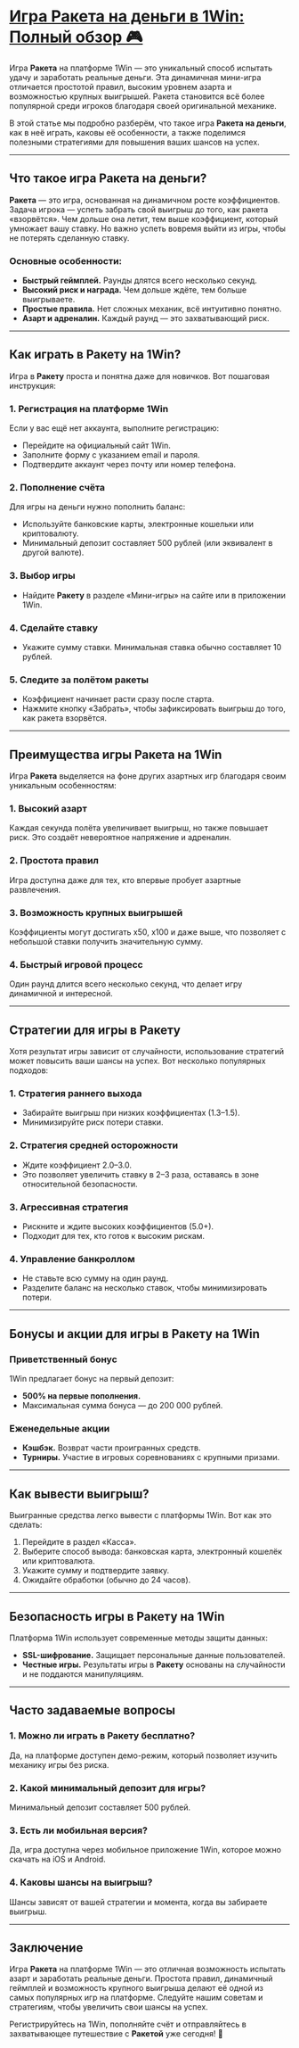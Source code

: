 # [Игра Ракета на деньги в 1Win: Полный обзор 🎮](https://brandplay.link/9sD8CZLQ)

Игра **Ракета** на платформе 1Win — это уникальный способ испытать удачу и заработать реальные деньги. Эта динамичная мини-игра отличается простотой правил, высоким уровнем азарта и возможностью крупных выигрышей. Ракета становится всё более популярной среди игроков благодаря своей оригинальной механике.

В этой статье мы подробно разберём, что такое игра **Ракета на деньги**, как в неё играть, каковы её особенности, а также поделимся полезными стратегиями для повышения ваших шансов на успех.

***

## Что такое игра Ракета на деньги?

**Ракета** — это игра, основанная на динамичном росте коэффициентов. Задача игрока — успеть забрать свой выигрыш до того, как ракета «взорвётся». Чем дольше она летит, тем выше коэффициент, который умножает вашу ставку. Но важно успеть вовремя выйти из игры, чтобы не потерять сделанную ставку.

### Основные особенности:

* **Быстрый геймплей.** Раунды длятся всего несколько секунд.
* **Высокий риск и награда.** Чем дольше ждёте, тем больше выигрываете.
* **Простые правила.** Нет сложных механик, всё интуитивно понятно.
* **Азарт и адреналин.** Каждый раунд — это захватывающий риск.

***

## Как играть в Ракету на 1Win?

Игра в **Ракету** проста и понятна даже для новичков. Вот пошаговая инструкция:

### 1. **Регистрация на платформе 1Win**

Если у вас ещё нет аккаунта, выполните регистрацию:

* Перейдите на официальный сайт 1Win.
* Заполните форму с указанием email и пароля.
* Подтвердите аккаунт через почту или номер телефона.

### 2. **Пополнение счёта**

Для игры на деньги нужно пополнить баланс:

* Используйте банковские карты, электронные кошельки или криптовалюту.
* Минимальный депозит составляет 500 рублей (или эквивалент в другой валюте).

### 3. **Выбор игры**

* Найдите **Ракету** в разделе «Мини-игры» на сайте или в приложении 1Win.

### 4. **Сделайте ставку**

* Укажите сумму ставки. Минимальная ставка обычно составляет 10 рублей.

### 5. **Следите за полётом ракеты**

* Коэффициент начинает расти сразу после старта.
* Нажмите кнопку «Забрать», чтобы зафиксировать выигрыш до того, как ракета взорвётся.

***

## Преимущества игры Ракета на 1Win

Игра **Ракета** выделяется на фоне других азартных игр благодаря своим уникальным особенностям:

### 1. Высокий азарт

Каждая секунда полёта увеличивает выигрыш, но также повышает риск. Это создаёт невероятное напряжение и адреналин.

### 2. Простота правил

Игра доступна даже для тех, кто впервые пробует азартные развлечения.

### 3. Возможность крупных выигрышей

Коэффициенты могут достигать х50, х100 и даже выше, что позволяет с небольшой ставки получить значительную сумму.

### 4. Быстрый игровой процесс

Один раунд длится всего несколько секунд, что делает игру динамичной и интересной.

***

## Стратегии для игры в Ракету

Хотя результат игры зависит от случайности, использование стратегий может повысить ваши шансы на успех. Вот несколько популярных подходов:

### 1. Стратегия раннего выхода

* Забирайте выигрыш при низких коэффициентах (1.3–1.5).
* Минимизируйте риск потери ставки.

### 2. Стратегия средней осторожности

* Ждите коэффициент 2.0–3.0.
* Это позволяет увеличить ставку в 2–3 раза, оставаясь в зоне относительной безопасности.

### 3. Агрессивная стратегия

* Рискните и ждите высоких коэффициентов (5.0+).
* Подходит для тех, кто готов к высоким рискам.

### 4. Управление банкроллом

* Не ставьте всю сумму на один раунд.
* Разделите баланс на несколько ставок, чтобы минимизировать потери.

***

## Бонусы и акции для игры в Ракету на 1Win

### Приветственный бонус

1Win предлагает бонус на первый депозит:

* **500% на первые пополнения.**
* Максимальная сумма бонуса — до 200 000 рублей.

### Еженедельные акции

* **Кэшбэк.** Возврат части проигранных средств.
* **Турниры.** Участие в игровых соревнованиях с крупными призами.

***

## Как вывести выигрыш?

Выигранные средства легко вывести с платформы 1Win. Вот как это сделать:

1. Перейдите в раздел «Касса».
2. Выберите способ вывода: банковская карта, электронный кошелёк или криптовалюта.
3. Укажите сумму и подтвердите заявку.
4. Ожидайте обработки (обычно до 24 часов).

***

## Безопасность игры в Ракету на 1Win

Платформа 1Win использует современные методы защиты данных:

* **SSL-шифрование.** Защищает персональные данные пользователей.
* **Честные игры.** Результаты игры в **Ракету** основаны на случайности и не поддаются манипуляциям.

***

## Часто задаваемые вопросы

### 1. Можно ли играть в Ракету бесплатно?

Да, на платформе доступен демо-режим, который позволяет изучить механику игры без риска.

### 2. Какой минимальный депозит для игры?

Минимальный депозит составляет 500 рублей.

### 3. Есть ли мобильная версия?

Да, игра доступна через мобильное приложение 1Win, которое можно скачать на iOS и Android.

### 4. Каковы шансы на выигрыш?

Шансы зависят от вашей стратегии и момента, когда вы забираете выигрыш.

***

## Заключение

Игра **Ракета** на платформе 1Win — это отличная возможность испытать азарт и заработать реальные деньги. Простота правил, динамичный геймплей и возможность крупного выигрыша делают её одной из самых популярных игр на платформе. Следуйте нашим советам и стратегиям, чтобы увеличить свои шансы на успех.

Регистрируйтесь на 1Win, пополняйте счёт и отправляйтесь в захватывающее путешествие с **Ракетой** уже сегодня! 🚀
